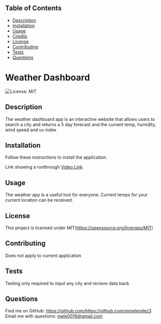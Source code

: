 ## Table of Contents 

  
  * [Description](#description)
  * [Installation](#installation)
  * [Usage](#usage)
  * [Credits](#credits)
  * [License](#license)
  * [Contributing](#contributing)
  * [Tests](#tests)
  * [Questions](#questions)
    
  
# Weather Dashboard
![License: MIT](https://img.shields.io/badge/License-MIT-yellow.svg)

## Description 

The weather dashboard app is an interactive website that allows users to search a city and returns a 5 day forecast and the current temp, humidity, wind speed and uv index


## Installation
Follow these instructions to install the application.

Link showing a runthrough 
[Video Link](https://drive.google.com/file/d/1pQzuImT95AqBz7gf0VYUyrNk6ctYdDRp/view)

## Usage 

The weather app is a useful tool for everyone. Current temps for your current location can be received.



## License
This project is licensed under MIT(https://opensource.org/licenses/MIT)



## Contributing

Does not apply to current application


## Tests

Testing only required to input any city and recieve data back

## Questions

Find me on GitHub: https://github.com/https://github.com/mmelendez3
Email me with questions: mele0019@gmail.com

